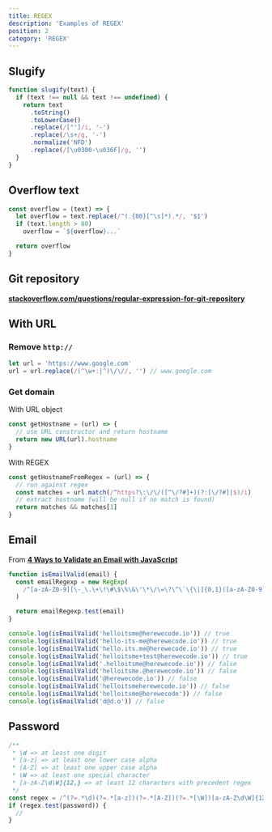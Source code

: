 ```yaml
---
title: REGEX
description: 'Examples of REGEX'
position: 2
category: 'REGEX'
---
```


## Slugify

```js
function slugify(text) {
  if (text !== null && text !== undefined) {
    return text
      .toString()
      .toLowerCase()
      .replace(/["']/i, '-')
      .replace(/\s+/g, '-')
      .normalize('NFD')
      .replace(/[\u0300-\u036F]/g, '')
  }
}
```

## Overflow text

```js
const overflow = (text) => {
  let overflow = text.replace(/^(.{80}[^\s]*).*/, '$1')
  if (text.length > 80)
    overflow = `${overflow}...`

  return overflow
}
```

## Git repository

[**stackoverflow.com/questions/regular-expression-for-git-repository**](https://stackoverflow.com/questions/2514859/regular-expression-for-git-repository/22312124)

## With URL

### Remove `http://`

```js
let url = 'https://www.google.com'
url = url.replace(/(^\w+:|^)\/\//, '') // www.google.com
```

### Get domain

With URL object

```js
const getHostname = (url) => {
  // use URL constructor and return hostname
  return new URL(url).hostname
}
```

With REGEX

```js
const getHostnameFromRegex = (url) => {
  // run against regex
  const matches = url.match(/^https?\:\/\/([^\/?#]+)(?:[\/?#]|$)/i)
  // extract hostname (will be null if no match is found)
  return matches && matches[1]
}
```

## Email

From [**4 Ways to Validate an Email with JavaScript**](https://dev.to/gaelgthomas/how-to-validate-an-email-with-javascript-25k3)

```js
function isEmailValid(email) {
  const emailRegexp = new RegExp(
    /^[a-zA-Z0-9][\-_\.\+\!\#\$\%\&\'\*\/\=\?\^\`\{\|]{0,1}([a-zA-Z0-9][\-_\.\+\!\#\$\%\&\'\*\/\=\?\^\`\{\|]{0,1})*[a-zA-Z0-9]@[a-zA-Z0-9][-\.]{0,1}([a-zA-Z][-\.]{0,1})*[a-zA-Z0-9]\.[a-zA-Z0-9]{1,}([\.\-]{0,1}[a-zA-Z]){0,}[a-zA-Z0-9]{0,}$/i
  )

  return emailRegexp.test(email)
}

console.log(isEmailValid('helloitsme@herewecode.io')) // true
console.log(isEmailValid('hello-its-me@herewecode.io')) // true
console.log(isEmailValid('hello.its.me@herewecode.io')) // true
console.log(isEmailValid('helloitsme+test@herewecode.io')) // true
console.log(isEmailValid('.helloitsme@herewecode.io')) // false
console.log(isEmailValid('helloitsme.@herewecode.io')) // false
console.log(isEmailValid('@herewecode.io')) // false
console.log(isEmailValid('helloitsmeherewecode.io')) // false
console.log(isEmailValid('helloitsme@herewecode')) // false
console.log(isEmailValid('d@d.o')) // false
```

## Password

```js
/**
 * \d => at least one digit
 * [a-z] => at least one lower case alpha
 * [A-Z] => at least one upper case alpha
 * \W => at least one special character
 * [a-zA-Z\d\W]{12,} => at least 12 characters with precedent regex
 */
const regex = /^(?=.*\d)(?=.*[a-z])(?=.*[A-Z])(?=.*[\W])[a-zA-Z\d\W]{12,}$/
if (regex.test(password)) {
  //
}
```
